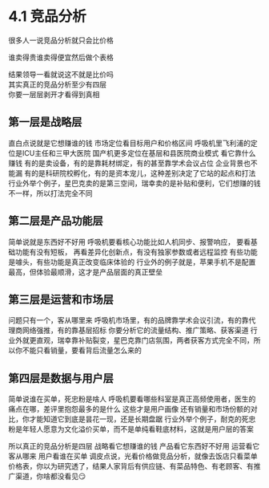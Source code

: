 # 4.1 竞品分析


很多人一说竞品分析就只会比价格

谁卖得贵谁卖得便宜然后做个表格

结果领导一看就说这不就是比价吗  
其实真正的竞品分析至少有四层  
你要一层层剥开才看得到真相  

## 第一层是战略层
直白点说就是它想赚谁的钱
市场定位看目标用户和价格区间
呼吸机里飞利浦的定位是ICU主任和三甲大医院
国产机更多定位在基层和县医院商业模式
看它靠什么赚钱
有的是卖设备，有的是靠耗材绑定，有的甚至靠学术会议占位
企业背景也不能漏
有的是科研院校孵化，有的是资本宠儿，这种差别决定了它站的起点和打法
行业外举个例子，星巴克卖的是第三空间，瑞幸卖的是补贴和便利，它们想赚的钱不一样，所以打法完全不同

## 第二层是产品功能层
简单说就是东西好不好用
呼吸机要看核心功能比如人机同步、报警响应，
要看基础功能有没有短板，
再看差异化创新点，有没有独家参数或者远程监控
有些功能是噱头，有些功能是真正改变临床体验的
行业外的例子就是，苹果手机不是配置最高，但体验最顺滑，这才是产品层面的真正壁垒

## 第三层是运营和市场层
问题只有一个，客从哪里来
呼吸机市场里，有的品牌靠学术会议引流，有的靠代理商网络强推，有的靠基层招标
你要分析它的流量结构、推广策略、获客渠道
行业外就更直观，瑞幸靠补贴裂变，星巴克靠门店氛围，两者获客方式完全不同，所以你不能只看销量，要看背后流量怎么来的

## 第四层是数据与用户层
简单说谁在买单，死忠粉是啥人
呼吸机要看哪些科室是真正高频使用者，医生的痛点在哪，差评里抱怨最多的是什么
这些才是用户画像
还有销量和市场份额的对比，你才能知道它到底是昙花一现，还是长期盘踞
行业外举个例子，耐克的死忠粉是年轻人愿意为文化溢价买单，而不是单纯看鞋底材料，这就是用户层的答案

所以真正的竞品分析是四层
战略看它想赚谁的钱
产品看它东西好不好用
运营看它客从哪来
用户看谁在买单
调皮点说，光看价格做竞品分析，就像去饭店只看菜单价格表，你以为研究透了，结果人家背后有供应链、有菜品特色、有老顾客、有推广渠道，你啥都没看见😏


